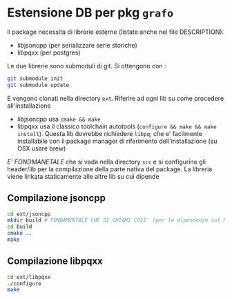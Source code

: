 # Estensione DB per pkg `grafo`

Il package necessita di librerie esterne (listate anche nel file DESCRIPTION):

- libjsoncpp (per serializzare serie storiche)
- libpqxx (per postgres)

Le due librerie sono submoduli di git. Si ottengono con :

```bash
git submodule init
git submodule update
```

E vengono clonati nella directory `ext`. Riferire ad ogni lib su come procedere all'installazione

- libjsoncpp usa `cmake && make`
- libpqxx usa il classico toolchain autotools (`configure && make && make install`). Questa lib dovrebbe
  richiedere `libpq`, che e' facilmente installabile con il package manager di riferimento dell'installazione
  (su OSX usare brew)

*E' FONDMANETALE* che si vada nella directory `src` e si configurino gli header/lib per la compilazione della
parte nativa del package. La libreria viene linkata staticamente alle altre lib su cui dipende


## Compilazione jsoncpp

```bash
cd ext/jsoncpp
mkdir build # FONDAMENTALE CHE SI CHIAMI COSI' (per le dipendenze sul Makevars di R)
cd build
cmake ..
make
```

## Compilazione libpqxx

```bash
cd ext/libpqxx
./configure
make
```

